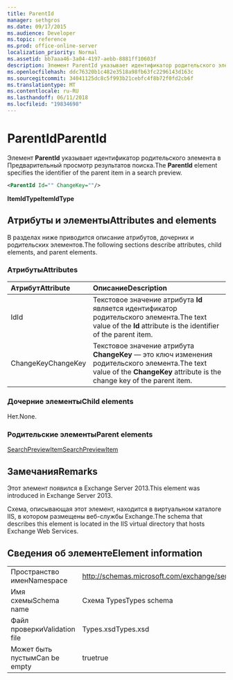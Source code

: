 ```yaml
---
title: ParentId
manager: sethgros
ms.date: 09/17/2015
ms.audience: Developer
ms.topic: reference
ms.prod: office-online-server
localization_priority: Normal
ms.assetid: bb7aaa46-3a04-4197-aebb-8881ff10603f
description: Элемент ParentId указывает идентификатор родительского элемента в Предварительный просмотр результатов поиска.
ms.openlocfilehash: ddc76320b1c482e3518a98fb63fc2296143d163c
ms.sourcegitcommit: 34041125dc8c5f993b21cebfc4f8b72f0fd2cb6f
ms.translationtype: MT
ms.contentlocale: ru-RU
ms.lasthandoff: 06/11/2018
ms.locfileid: "19834698"
---
```

# <a name="parentid"></a><span data-ttu-id="3a566-103">ParentId</span><span class="sxs-lookup"><span data-stu-id="3a566-103">ParentId</span></span>

<span data-ttu-id="3a566-104">Элемент **ParentId** указывает идентификатор родительского элемента в Предварительный просмотр результатов поиска.</span><span class="sxs-lookup"><span data-stu-id="3a566-104">The **ParentId** element specifies the identifier of the parent item in a search preview.</span></span> 
  
```XML
<ParentId Id="" ChangeKey=""/>
```

<span data-ttu-id="3a566-105">**ItemIdType**</span><span class="sxs-lookup"><span data-stu-id="3a566-105">**ItemIdType**</span></span>

## <a name="attributes-and-elements"></a><span data-ttu-id="3a566-106">Атрибуты и элементы</span><span class="sxs-lookup"><span data-stu-id="3a566-106">Attributes and elements</span></span>

<span data-ttu-id="3a566-107">В разделах ниже приводится описание атрибутов, дочерних и родительских элементов.</span><span class="sxs-lookup"><span data-stu-id="3a566-107">The following sections describe attributes, child elements, and parent elements.</span></span>
  
### <a name="attributes"></a><span data-ttu-id="3a566-108">Атрибуты</span><span class="sxs-lookup"><span data-stu-id="3a566-108">Attributes</span></span>

|<span data-ttu-id="3a566-109">**Атрибут**</span><span class="sxs-lookup"><span data-stu-id="3a566-109">**Attribute**</span></span>|<span data-ttu-id="3a566-110">**Описание**</span><span class="sxs-lookup"><span data-stu-id="3a566-110">**Description**</span></span>|
|:-----|:-----|
|<span data-ttu-id="3a566-111">Id</span><span class="sxs-lookup"><span data-stu-id="3a566-111">Id</span></span>  <br/> |<span data-ttu-id="3a566-112">Текстовое значение атрибута **Id** является идентификатор родительского элемента.</span><span class="sxs-lookup"><span data-stu-id="3a566-112">The text value of the **Id** attribute is the identifier of the parent item.</span></span>  <br/> |
|<span data-ttu-id="3a566-113">ChangeKey</span><span class="sxs-lookup"><span data-stu-id="3a566-113">ChangeKey</span></span>  <br/> |<span data-ttu-id="3a566-114">Текстовое значение атрибута **ChangeKey** — это ключ изменения родительского элемента.</span><span class="sxs-lookup"><span data-stu-id="3a566-114">The text value of the **ChangeKey** attribute is the change key of the parent item.</span></span>  <br/> |
   
### <a name="child-elements"></a><span data-ttu-id="3a566-115">Дочерние элементы</span><span class="sxs-lookup"><span data-stu-id="3a566-115">Child elements</span></span>

<span data-ttu-id="3a566-116">Нет.</span><span class="sxs-lookup"><span data-stu-id="3a566-116">None.</span></span>
  
### <a name="parent-elements"></a><span data-ttu-id="3a566-117">Родительские элементы</span><span class="sxs-lookup"><span data-stu-id="3a566-117">Parent elements</span></span>

[<span data-ttu-id="3a566-118">SearchPreviewItem</span><span class="sxs-lookup"><span data-stu-id="3a566-118">SearchPreviewItem</span></span>](searchpreviewitem.md)
  
## <a name="remarks"></a><span data-ttu-id="3a566-119">Замечания</span><span class="sxs-lookup"><span data-stu-id="3a566-119">Remarks</span></span>

<span data-ttu-id="3a566-120">Этот элемент появился в Exchange Server 2013.</span><span class="sxs-lookup"><span data-stu-id="3a566-120">This element was introduced in Exchange Server 2013.</span></span>
  
<span data-ttu-id="3a566-121">Схема, описывающая этот элемент, находится в виртуальном каталоге IIS, в котором размещены веб-службы Exchange.</span><span class="sxs-lookup"><span data-stu-id="3a566-121">The schema that describes this element is located in the IIS virtual directory that hosts Exchange Web Services.</span></span>
  
## <a name="element-information"></a><span data-ttu-id="3a566-122">Сведения об элементе</span><span class="sxs-lookup"><span data-stu-id="3a566-122">Element information</span></span>

|||
|:-----|:-----|
|<span data-ttu-id="3a566-123">Пространство имен</span><span class="sxs-lookup"><span data-stu-id="3a566-123">Namespace</span></span>  <br/> |http://schemas.microsoft.com/exchange/services/2006/types  <br/> |
|<span data-ttu-id="3a566-124">Имя схемы</span><span class="sxs-lookup"><span data-stu-id="3a566-124">Schema name</span></span>  <br/> |<span data-ttu-id="3a566-125">Схема Types</span><span class="sxs-lookup"><span data-stu-id="3a566-125">Types schema</span></span>  <br/> |
|<span data-ttu-id="3a566-126">Файл проверки</span><span class="sxs-lookup"><span data-stu-id="3a566-126">Validation file</span></span>  <br/> |<span data-ttu-id="3a566-127">Types.xsd</span><span class="sxs-lookup"><span data-stu-id="3a566-127">Types.xsd</span></span>  <br/> |
|<span data-ttu-id="3a566-128">Может быть пустым</span><span class="sxs-lookup"><span data-stu-id="3a566-128">Can be empty</span></span>  <br/> |<span data-ttu-id="3a566-129">true</span><span class="sxs-lookup"><span data-stu-id="3a566-129">true</span></span>  <br/> |
   

